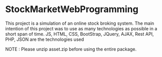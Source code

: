 # StockMarketWebProgramming
This project is a simulation of an online stock broking system. The main intention of this project was to use as many technologies as possible in a short span of time. JS, HTML, CSS, BootStrap, JQuery, AJAX, Rest API, PHP, JSON are the technologies used

NOTE : Please unzip asset.zip before using the entire package.
